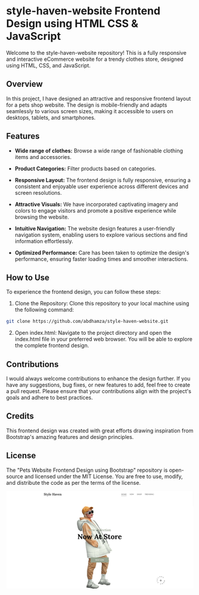 # style-haven-website Frontend Design using HTML CSS & JavaScript

Welcome to the style-haven-website repository! This is a fully responsive and interactive eCommerce website for a trendy clothes store, designed using HTML, CSS, and JavaScript.

## Overview

In this project, I have designed an attractive and responsive frontend layout for a pets shop website. The design is mobile-friendly and adapts seamlessly to various screen sizes, making it accessible to users on desktops, tablets, and smartphones.

## Features

- **Wide range of clothes:** Browse a wide range of fashionable clothing items and accessories.

- **Product Categories:** Filter products based on categories.

- **Responsive Layout:** The frontend design is fully responsive, ensuring a consistent and enjoyable user experience across different devices and screen resolutions.

- **Attractive Visuals:** We have incorporated captivating imagery and colors to engage visitors and promote a positive experience while browsing the website.

- **Intuitive Navigation:** The website design features a user-friendly navigation system, enabling users to explore various sections and find information effortlessly.

- **Optimized Performance:** Care has been taken to optimize the design's performance, ensuring faster loading times and smoother interactions.

## How to Use

To experience the frontend design, you can follow these steps:

1. Clone the Repository: Clone this repository to your local machine using the following command:

```bash
git clone https://github.com/abdhamza/style-haven-website.git
```

2. Open index.html: Navigate to the project directory and open the index.html file in your preferred web browser. You will be able to explore the complete frontend design.

## Contributions
I would always welcome contributions to enhance the design further. If you have any suggestions, bug fixes, or new features to add, feel free to create a pull request. Please ensure that your contributions align with the project's goals and adhere to best practices.

## Credits
This frontend design was created with great efforts drawing inspiration from Bootstrap's amazing features and design principles.

## License
The "Pets Website Frontend Design using Bootstrap" repository is open-source and licensed under the MIT License. You are free to use, modify, and distribute the code as per the terms of the license.

![Landing page](website-images/webvisual1.png)

